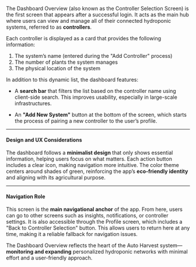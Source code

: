 The Dashboard Overview (also known as the Controller Selection Screen) is the first screen that appears after a successful login. It acts as the main hub where users can view and manage all of their connected hydroponic systems, referred to as **controllers**.

Each controller is displayed as a card that provides the following information:

1. The system’s name (entered during the "Add Controller" process)
2. The number of plants the system manages
3. The physical location of the system

In addition to this dynamic list, the dashboard features:

- A **search bar** that filters the list based on the controller name using client-side search. This improves usability, especially in large-scale infrastructures.
    
- An **"Add New System"** button at the bottom of the screen, which starts the process of pairing a new controller to the user’s profile.
    

---

#### **Design and UX Considerations**

The dashboard follows a **minimalist design** that only shows essential information, helping users focus on what matters. Each action button includes a clear icon, making navigation more intuitive. The color theme centers around shades of green, reinforcing the app’s **eco-friendly identity** and aligning with its agricultural purpose.

---

#### **Navigation Role**

This screen is the **main navigational anchor** of the app. From here, users can go to other screens such as insights, notifications, or controller settings. It is also accessible through the Profile screen, which includes a "Back to Controller Selection" button. This allows users to return here at any time, making it a reliable fallback for navigation issues.

The Dashboard Overview reflects the heart of the Auto Harvest system—**monitoring and expanding** personalized hydroponic networks with minimal effort and a user-friendly approach.